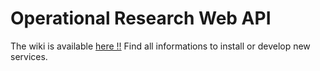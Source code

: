 # Operational Research Web API

The wiki is available [here !!](https://github.com/geoffreyp/OperationalResearchWebAPI/wiki)
Find all informations to install or develop new services.

